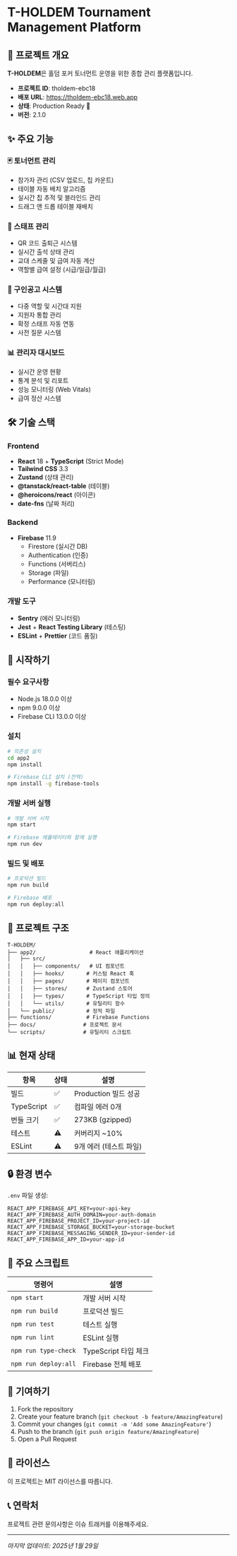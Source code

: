 # T-HOLDEM Tournament Management Platform

## 🎯 프로젝트 개요

**T-HOLDEM**은 홀덤 포커 토너먼트 운영을 위한 종합 관리 플랫폼입니다.

- **프로젝트 ID**: tholdem-ebc18
- **배포 URL**: https://tholdem-ebc18.web.app
- **상태**: Production Ready 🚀
- **버전**: 2.1.0

## ✨ 주요 기능

### 🃏 토너먼트 관리
- 참가자 관리 (CSV 업로드, 칩 카운트)
- 테이블 자동 배치 알고리즘
- 실시간 칩 추적 및 블라인드 관리
- 드래그 앤 드롭 테이블 재배치

### 👥 스태프 관리
- QR 코드 출퇴근 시스템
- 실시간 출석 상태 관리
- 교대 스케줄 및 급여 자동 계산
- 역할별 급여 설정 (시급/일급/월급)

### 📢 구인공고 시스템
- 다중 역할 및 시간대 지원
- 지원자 통합 관리
- 확정 스태프 자동 연동
- 사전 질문 시스템

### 📊 관리자 대시보드
- 실시간 운영 현황
- 통계 분석 및 리포트
- 성능 모니터링 (Web Vitals)
- 급여 정산 시스템

## 🛠️ 기술 스택

### Frontend
- **React** 18 + **TypeScript** (Strict Mode)
- **Tailwind CSS** 3.3
- **Zustand** (상태 관리)
- **@tanstack/react-table** (테이블)
- **@heroicons/react** (아이콘)
- **date-fns** (날짜 처리)

### Backend
- **Firebase** 11.9
  - Firestore (실시간 DB)
  - Authentication (인증)
  - Functions (서버리스)
  - Storage (파일)
  - Performance (모니터링)

### 개발 도구
- **Sentry** (에러 모니터링)
- **Jest** + **React Testing Library** (테스팅)
- **ESLint** + **Prettier** (코드 품질)

## 🚀 시작하기

### 필수 요구사항
- Node.js 18.0.0 이상
- npm 9.0.0 이상
- Firebase CLI 13.0.0 이상

### 설치
```bash
# 의존성 설치
cd app2
npm install

# Firebase CLI 설치 (전역)
npm install -g firebase-tools
```

### 개발 서버 실행
```bash
# 개발 서버 시작
npm start

# Firebase 에뮬레이터와 함께 실행
npm run dev
```

### 빌드 및 배포
```bash
# 프로덕션 빌드
npm run build

# Firebase 배포
npm run deploy:all
```

## 📁 프로젝트 구조

```
T-HOLDEM/
├── app2/                 # React 애플리케이션
│   ├── src/
│   │   ├── components/   # UI 컴포넌트
│   │   ├── hooks/       # 커스텀 React 훅
│   │   ├── pages/       # 페이지 컴포넌트
│   │   ├── stores/      # Zustand 스토어
│   │   ├── types/       # TypeScript 타입 정의
│   │   └── utils/       # 유틸리티 함수
│   └── public/          # 정적 파일
├── functions/           # Firebase Functions
├── docs/               # 프로젝트 문서
└── scripts/            # 유틸리티 스크립트
```

## 📊 현재 상태

| 항목 | 상태 | 설명 |
|------|------|------|
| 빌드 | ✅ | Production 빌드 성공 |
| TypeScript | ✅ | 컴파일 에러 0개 |
| 번들 크기 | ✅ | 273KB (gzipped) |
| 테스트 | ⚠️ | 커버리지 ~10% |
| ESLint | ⚠️ | 9개 에러 (테스트 파일) |

## 🔒 환경 변수

`.env` 파일 생성:
```env
REACT_APP_FIREBASE_API_KEY=your-api-key
REACT_APP_FIREBASE_AUTH_DOMAIN=your-auth-domain
REACT_APP_FIREBASE_PROJECT_ID=your-project-id
REACT_APP_FIREBASE_STORAGE_BUCKET=your-storage-bucket
REACT_APP_FIREBASE_MESSAGING_SENDER_ID=your-sender-id
REACT_APP_FIREBASE_APP_ID=your-app-id
```

## 📝 주요 스크립트

| 명령어 | 설명 |
|--------|------|
| `npm start` | 개발 서버 시작 |
| `npm run build` | 프로덕션 빌드 |
| `npm run test` | 테스트 실행 |
| `npm run lint` | ESLint 실행 |
| `npm run type-check` | TypeScript 타입 체크 |
| `npm run deploy:all` | Firebase 전체 배포 |

## 🤝 기여하기

1. Fork the repository
2. Create your feature branch (`git checkout -b feature/AmazingFeature`)
3. Commit your changes (`git commit -m 'Add some AmazingFeature'`)
4. Push to the branch (`git push origin feature/AmazingFeature`)
5. Open a Pull Request

## 📄 라이선스

이 프로젝트는 MIT 라이선스를 따릅니다.

## 📞 연락처

프로젝트 관련 문의사항은 이슈 트래커를 이용해주세요.

---

*마지막 업데이트: 2025년 1월 29일*